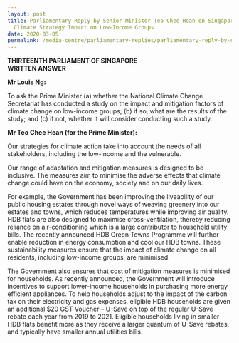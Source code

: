 ```yaml
---
layout: post
title: Parliamentary Reply by Senior Minister Teo Chee Hean on Singapore’s
  Climate Strategy Impact on Low-Income Groups
date: 2020-03-05
permalink: /media-centre/parliamentary-replies/parliamentary-reply-by-senior-minister-teo-chee-hean-on-singapores-climate-strategy-impact-on-low-income-groups/
---
```

**THIRTEENTH PARLIAMENT OF SINGAPORE  
WRITTEN ANSWER**  

**Mr Louis Ng:**

To ask the Prime Minister (a) whether the National Climate Change Secretariat has conducted a study on the impact and mitigation factors of climate change on low-income groups; (b) if so, what are the results of the study; and (c) if not, whether it will consider conducting such a study. 

**Mr Teo Chee Hean (for the Prime Minister):**

Our strategies for climate action take into account the needs of all stakeholders, including the low-income and the vulnerable.

Our range of adaptation and mitigation measures is designed to be inclusive. The measures aim to minimise the adverse effects that climate change could have on the economy, society and on our daily lives. 

For example, the Government has been improving the liveability of our public housing estates through novel ways of weaving greenery into our estates and towns, which reduces temperatures while improving air quality. HDB flats are also designed to maximise cross-ventilation, thereby reducing reliance on air-conditioning which is a large contributor to household utility bills. The recently announced HDB Green Towns Programme will further enable reduction in energy consumption and cool our HDB towns. These sustainability measures ensure that the impact of climate change on all residents, including low-income groups, are minimised.

The Government also ensures that cost of mitigation measures is minimised for households. As recently announced, the Government will introduce incentives to support lower-income households in purchasing more energy efficient appliances. To help households adjust to the impact of the carbon tax on their electricity and gas expenses, eligible HDB households are given an additional $20 GST Voucher – U-Save on top of the regular U-Save rebate each year from 2019 to 2021. Eligible households living in smaller HDB flats benefit more as they receive a larger quantum of U-Save rebates, and typically have smaller annual utilities bills.